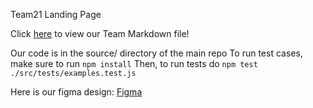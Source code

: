 Team21 Landing Page

Click [here](admin/team.md) to view our Team Markdown file!

Our code is in the source/ directory of the main repo
To run test cases, make sure to run `npm install`
Then, to run tests do `npm test ./src/tests/examples.test.js `

Here is our figma design:
[Figma](https://www.figma.com/file/ioSgTIlNeM4GpX6JkOzCan/Untitled?type=whiteboard&node-id=0%3A1&t=2Jy3S0mSIQgwkNom-1)